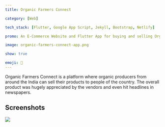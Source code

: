 ```yaml
---
title: Organic Farmers Connect

category: [Web]

tech_stack: [Flutter, Google App Script, Jekyll, Bootstrap, Netlify]

promo: An E-Commerce Website and Flutter App for buying and selling Organic Products in India.

image: organic-farmers-connect-app.png

show: true

emoji: 🌽
---
```


Organic Farmers Connect is a platform where organic producers from around the India can sell their products to people of the country. The overall product was hugely appreciated by the vendors and even hit headlines in newspapers.

## Screenshots

![](/images/projects/organic-farmers-connect-web.png)

